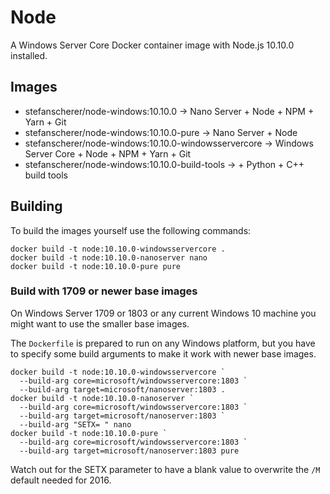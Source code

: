 # Node

A Windows Server Core Docker container image with Node.js 10.10.0 installed.

## Images

- stefanscherer/node-windows:10.10.0 -> Nano Server + Node + NPM + Yarn + Git
- stefanscherer/node-windows:10.10.0-pure -> Nano Server + Node
- stefanscherer/node-windows:10.10.0-windowsservercore -> Windows Server Core + Node + NPM + Yarn + Git
- stefanscherer/node-windows:10.10.0-build-tools -> + Python + C++ build tools

## Building

To build the images yourself use the following commands:

```
docker build -t node:10.10.0-windowsservercore .
docker build -t node:10.10.0-nanoserver nano
docker build -t node:10.10.0-pure pure
```

### Build with 1709 or newer base images

On Windows Server 1709 or 1803 or any current Windows 10 machine you might want to use the smaller base images.

The `Dockerfile` is prepared to run on any Windows platform, but you have to specify some build arguments to make it work with newer base images.

```
docker build -t node:10.10.0-windowsservercore `
  --build-arg core=microsoft/windowsservercore:1803 `
  --build-arg target=microsoft/nanoserver:1803 .
docker build -t node:10.10.0-nanoserver `
  --build-arg core=microsoft/windowsservercore:1803 `
  --build-arg target=microsoft/nanoserver:1803 `
  --build-arg "SETX= " nano
docker build -t node:10.10.0-pure `
  --build-arg core=microsoft/windowsservercore:1803 `
  --build-arg target=microsoft/nanoserver:1803 pure
```

Watch out for the SETX parameter to have a blank value to overwrite the `/M` default needed for 2016.

